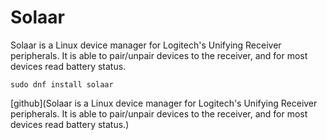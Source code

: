 # Solaar

Solaar is a Linux device manager for Logitech's Unifying Receiver peripherals. It is able to pair/unpair devices to the receiver, and for most devices read battery status.

`sudo dnf install solaar`

[github](Solaar is a Linux device manager for Logitech's Unifying Receiver peripherals. It is able to pair/unpair devices to the receiver, and for most devices read battery status.)